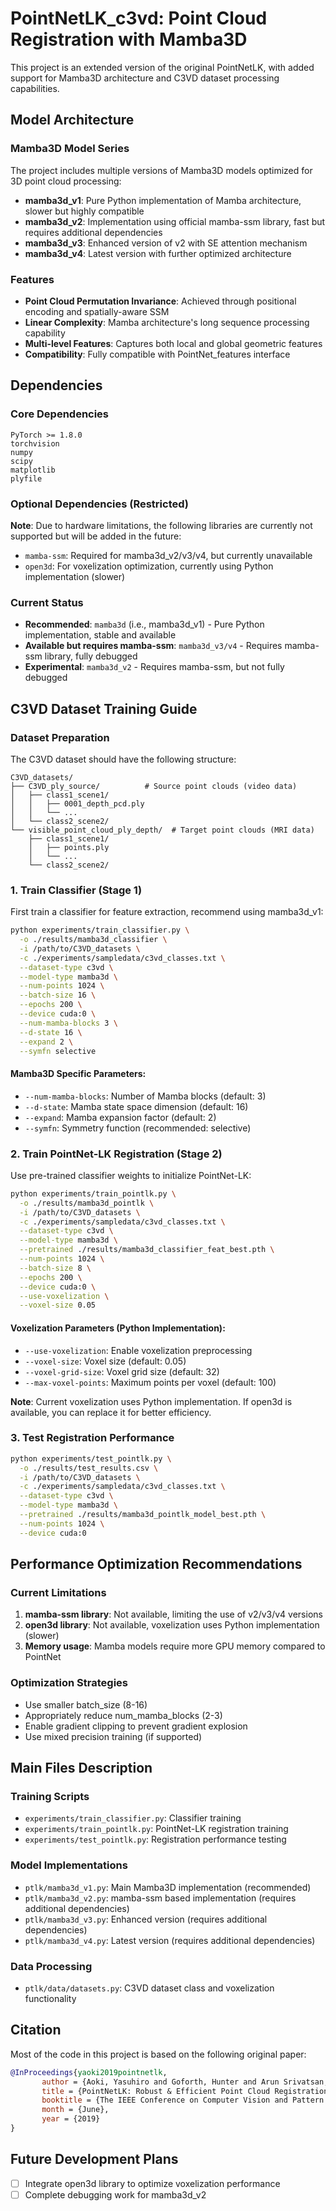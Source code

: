 # PointNetLK_c3vd: Point Cloud Registration with Mamba3D

This project is an extended version of the original PointNetLK, with added support for Mamba3D architecture and C3VD dataset processing capabilities.

## Model Architecture

### Mamba3D Model Series

The project includes multiple versions of Mamba3D models optimized for 3D point cloud processing:

- **mamba3d_v1**: Pure Python implementation of Mamba architecture, slower but highly compatible
- **mamba3d_v2**: Implementation using official mamba-ssm library, fast but requires additional dependencies
- **mamba3d_v3**: Enhanced version of v2 with SE attention mechanism
- **mamba3d_v4**: Latest version with further optimized architecture

### Features

- **Point Cloud Permutation Invariance**: Achieved through positional encoding and spatially-aware SSM
- **Linear Complexity**: Mamba architecture's long sequence processing capability
- **Multi-level Features**: Captures both local and global geometric features
- **Compatibility**: Fully compatible with PointNet_features interface

## Dependencies

### Core Dependencies
```
PyTorch >= 1.8.0
torchvision
numpy
scipy
matplotlib
plyfile
```

### Optional Dependencies (Restricted)
**Note**: Due to hardware limitations, the following libraries are currently not supported but will be added in the future:
- `mamba-ssm`: Required for mamba3d_v2/v3/v4, but currently unavailable
- `open3d`: For voxelization optimization, currently using Python implementation (slower)

### Current Status
- **Recommended**: `mamba3d` (i.e., mamba3d_v1) - Pure Python implementation, stable and available
- **Available but requires mamba-ssm**: `mamba3d_v3/v4` - Requires mamba-ssm library, fully debugged
- **Experimental**: `mamba3d_v2` - Requires mamba-ssm, but not fully debugged

## C3VD Dataset Training Guide

### Dataset Preparation

The C3VD dataset should have the following structure:
```
C3VD_datasets/
├── C3VD_ply_source/          # Source point clouds (video data)
│   ├── class1_scene1/
│   │   ├── 0001_depth_pcd.ply
│   │   └── ...
│   └── class2_scene2/
└── visible_point_cloud_ply_depth/  # Target point clouds (MRI data)
    ├── class1_scene1/
    │   ├── points.ply
    │   └── ...
    └── class2_scene2/
```

### 1. Train Classifier (Stage 1)

First train a classifier for feature extraction, recommend using mamba3d_v1:

```bash
python experiments/train_classifier.py \
  -o ./results/mamba3d_classifier \
  -i /path/to/C3VD_datasets \
  -c ./experiments/sampledata/c3vd_classes.txt \
  --dataset-type c3vd \
  --model-type mamba3d \
  --num-points 1024 \
  --batch-size 16 \
  --epochs 200 \
  --device cuda:0 \
  --num-mamba-blocks 3 \
  --d-state 16 \
  --expand 2 \
  --symfn selective
```

#### Mamba3D Specific Parameters:
- `--num-mamba-blocks`: Number of Mamba blocks (default: 3)
- `--d-state`: Mamba state space dimension (default: 16)  
- `--expand`: Mamba expansion factor (default: 2)
- `--symfn`: Symmetry function (recommended: selective)

### 2. Train PointNet-LK Registration (Stage 2)

Use pre-trained classifier weights to initialize PointNet-LK:

```bash
python experiments/train_pointlk.py \
  -o ./results/mamba3d_pointlk \
  -i /path/to/C3VD_datasets \
  -c ./experiments/sampledata/c3vd_classes.txt \
  --dataset-type c3vd \
  --model-type mamba3d \
  --pretrained ./results/mamba3d_classifier_feat_best.pth \
  --num-points 1024 \
  --batch-size 8 \
  --epochs 200 \
  --device cuda:0 \
  --use-voxelization \
  --voxel-size 0.05
```

#### Voxelization Parameters (Python Implementation):
- `--use-voxelization`: Enable voxelization preprocessing
- `--voxel-size`: Voxel size (default: 0.05)
- `--voxel-grid-size`: Voxel grid size (default: 32)
- `--max-voxel-points`: Maximum points per voxel (default: 100)

**Note**: Current voxelization uses Python implementation. If open3d is available, you can replace it for better efficiency.

### 3. Test Registration Performance

```bash
python experiments/test_pointlk.py \
  -o ./results/test_results.csv \
  -i /path/to/C3VD_datasets \
  -c ./experiments/sampledata/c3vd_classes.txt \
  --dataset-type c3vd \
  --model-type mamba3d \
  --pretrained ./results/mamba3d_pointlk_model_best.pth \
  --num-points 1024 \
  --device cuda:0
```

## Performance Optimization Recommendations

### Current Limitations
1. **mamba-ssm library**: Not available, limiting the use of v2/v3/v4 versions
2. **open3d library**: Not available, voxelization uses Python implementation (slower)
3. **Memory usage**: Mamba models require more GPU memory compared to PointNet

### Optimization Strategies
- Use smaller batch_size (8-16)
- Appropriately reduce num_mamba_blocks (2-3)
- Enable gradient clipping to prevent gradient explosion
- Use mixed precision training (if supported)

## Main Files Description

### Training Scripts
- `experiments/train_classifier.py`: Classifier training
- `experiments/train_pointlk.py`: PointNet-LK registration training  
- `experiments/test_pointlk.py`: Registration performance testing

### Model Implementations
- `ptlk/mamba3d_v1.py`: Main Mamba3D implementation (recommended)
- `ptlk/mamba3d_v2.py`: mamba-ssm based implementation (requires additional dependencies)
- `ptlk/mamba3d_v3.py`: Enhanced version (requires additional dependencies)
- `ptlk/mamba3d_v4.py`: Latest version (requires additional dependencies)

### Data Processing
- `ptlk/data/datasets.py`: C3VD dataset class and voxelization functionality


## Citation

Most of the code in this project is based on the following original paper:

```bibtex
@InProceedings{yaoki2019pointnetlk,
       author = {Aoki, Yasuhiro and Goforth, Hunter and Arun Srivatsan, Rangaprasad and Lucey, Simon},
       title = {PointNetLK: Robust & Efficient Point Cloud Registration Using PointNet},
       booktitle = {The IEEE Conference on Computer Vision and Pattern Recognition (CVPR)},
       month = {June},
       year = {2019}
}
```

## Future Development Plans

- [ ] Integrate open3d library to optimize voxelization performance
- [ ] Complete debugging work for mamba3d_v2
